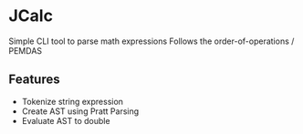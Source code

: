 # JCalc
Simple CLI tool to parse math expressions
Follows the order-of-operations / PEMDAS
## **Features**
- Tokenize string expression
- Create AST using Pratt Parsing
- Evaluate AST to double
